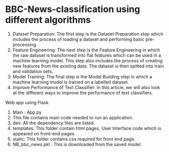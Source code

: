 # BBC-News-classification using different algorithms

1. Dataset Preparation: The first step is the Dataset Preparation step which includes the process of loading a dataset and performing basic pre-processing. 
2. Feature Engineering: The next step is the Feature Engineering in which the raw dataset is transformed into flat features which can be used in a machine learning model. This step also includes the process of creating new features from the existing data. The dataset is then spitted into train and validation sets.
3. Model Training: The final step is the Model Building step in which a machine learning model is trained on a labelled dataset.
4. Improve Performance of Text Classifier: In this article, we will also look at the different ways to improve the performance of text classifiers.

Web app using Flask

1.	Main : App.py 
2.	This file contains main code needed to run an application.
3.	dev: All the dependency files are listed.
4.	templates: This folder contain html pages, User Interface code which is appeared on front-end pages.
5.	static: This folder contains css required for front end page.
6.	NB_bbc_news.pkl : This is downloaded from the saved model.

